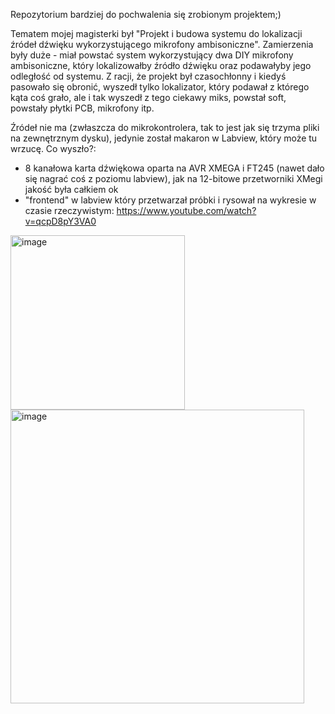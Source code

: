 Repozytorium bardziej do pochwalenia się zrobionym projektem;)

Tematem mojej magisterki był "Projekt i budowa systemu do lokalizacji źródeł dźwięku wykorzystującego mikrofony ambisoniczne". Zamierzenia były duże - miał powstać system wykorzystujący dwa DIY mikrofony ambisoniczne, który lokalizowałby źródło dźwięku oraz podawałyby jego odległość od systemu. Z racji, że projekt był czasochłonny i kiedyś pasowało się obronić, wyszedł tylko lokalizator, który podawał z którego kąta coś grało, ale i tak wyszedł z tego ciekawy miks, powstał soft, powstały płytki PCB, mikrofony itp. 

Źródeł nie ma (zwłaszcza do mikrokontrolera, tak to jest jak się trzyma pliki na zewnętrznym dysku), jedynie został makaron w Labview, który może tu wrzucę.
Co wyszło?:
- 8 kanałowa karta dźwiękowa oparta na AVR XMEGA i FT245 (nawet dało się nagrać coś z poziomu labview), jak na 12-bitowe przetworniki XMegi jakość była całkiem ok
- "frontend" w labview który przetwarzał próbki i rysował na wykresie w czasie rzeczywistym: https://www.youtube.com/watch?v=qcpD8pY3VA0

<img width="279" alt="image" src="https://github.com/user-attachments/assets/66bc1006-9cd9-4e4e-983c-5fbdf84156bb">

<img width="470" alt="image" src="https://github.com/user-attachments/assets/6aa4c7df-737f-4453-822c-e00522b18613">
